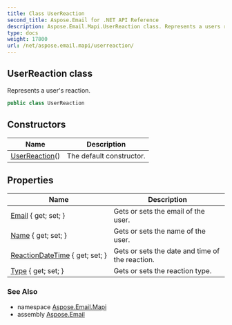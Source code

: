 ```yaml
---
title: Class UserReaction
second_title: Aspose.Email for .NET API Reference
description: Aspose.Email.Mapi.UserReaction class. Represents a users reaction
type: docs
weight: 17800
url: /net/aspose.email.mapi/userreaction/
---
```

## UserReaction class

Represents a user's reaction.

```csharp
public class UserReaction
```

## Constructors

| Name | Description |
| --- | --- |
| [UserReaction](userreaction/)() | The default constructor. |

## Properties

| Name | Description |
| --- | --- |
| [Email](../../aspose.email.mapi/userreaction/email/) { get; set; } | Gets or sets the email of the user. |
| [Name](../../aspose.email.mapi/userreaction/name/) { get; set; } | Gets or sets the name of the user. |
| [ReactionDateTime](../../aspose.email.mapi/userreaction/reactiondatetime/) { get; set; } | Gets or sets the date and time of the reaction. |
| [Type](../../aspose.email.mapi/userreaction/type/) { get; set; } | Gets or sets the reaction type. |

### See Also

* namespace [Aspose.Email.Mapi](../../aspose.email.mapi/)
* assembly [Aspose.Email](../../)


